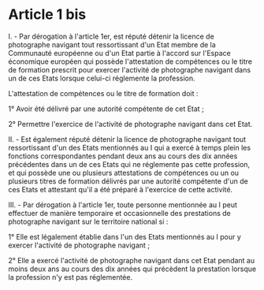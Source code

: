 # Article 1 bis

I. - Par dérogation à l'article 1er, est réputé détenir la licence de photographe navigant tout ressortissant d'un Etat membre de la Communauté européenne ou d'un Etat partie à l'accord sur l'Espace économique européen qui possède l'attestation de compétences ou le titre de formation prescrit pour exercer l'activité de photographe navigant dans un de ces Etats lorsque celui-ci réglemente la profession.

L'attestation de compétences ou le titre de formation doit :

1° Avoir été délivré par une autorité compétente de cet Etat ;

2° Permettre l'exercice de l'activité de photographe navigant dans cet Etat.

II. - Est également réputé détenir la licence de photographe navigant tout ressortissant d'un des Etats mentionnés au I qui a exercé à temps plein les fonctions correspondantes pendant deux ans au cours des dix années précédentes dans un de ces Etats qui ne réglemente pas cette profession, et qui possède une ou plusieurs attestations de compétences ou un ou plusieurs titres de formation délivrés par une autorité compétente d'un de ces Etats et attestant qu'il a été préparé à l'exercice de cette activité.

III. - Par dérogation à l'article 1er, toute personne mentionnée au I peut effectuer de manière temporaire et occasionnelle des prestations de photographe navigant sur le territoire national si :

1° Elle est légalement établie dans l'un des Etats mentionnés au I pour y exercer l'activité de photographe navigant ;

2° Elle a exercé l'activité de photographe navigant dans cet Etat pendant au moins deux ans au cours des dix années qui précèdent la prestation lorsque la profession n'y est pas réglementée.
